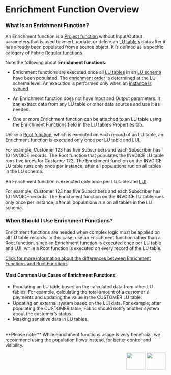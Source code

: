# Enrichment Function Overview

### What Is an Enrichment Function? 

An Enrichment function is a [Project function](/articles/07_table_population/08_project_functions.md) without Input/Output parameters that is used to insert, update, or delete an [LU table's](/articles/06_LU_tables/01_LU_tables_overview.md) data after it has already been populated from a source object. It is defined as a specific category of Fabric [Regular functions](/articles/07_table_population/08_project_functions.md#regular-function).

Note the following about **Enrichment functions**:

- Enrichment functions are executed once all [LU tables](/articles/06_LU_tables/01_LU_tables_overview.md) in an [LU schema](/articles/03_logical_units/03_LU_schema_window.md) have been populated. The [enrichment order](/articles/03_logical_units/14_edit%20enrichment%20order.md#edit-enrichment-order) is determined at the LU schema level. An execution is performed only when an [instance is synced](/articles/14_sync_LU_instance/01_sync_LUI_overview.md).

- An Enrichment function does not have Input and Output parameters. It can extract data from any LU table or other data sources and use it as needed.

- One or more Enrichment function can be attached to an LU table using the [Enrichment Functions](/articles/06_LU_tables/04_table_properties.md#enrichment-functions) field in the LU table’s Properties tab.


<studio>

Unlike a [Root function](/articles/07_table_population/11_1_creating_or_editing_a_root_function.md), which is executed on each record of an LU table, an Enrichment function is executed only once per LU table and [LUI](/articles/01_fabric_overview/02_fabric_glossary.md#lui). 

For example, Customer 123 has five Subscribers and each Subscriber has 10 INVOICE records. The Root function that populates the INVOICE LU table runs five times for Customer 123. The Enrichment function on the INVOICE LU table runs only once per instance, after all populations run on all tables in the LU schema.

</studio>

<web>

An Enrichment function is executed only once per LU table and [LUI](/articles/01_fabric_overview/02_fabric_glossary.md#lui). 

For example, Customer 123 has five Subscribers and each Subscriber has 10 INVOICE records. The Enrichment function on the INVOICE LU table runs only once per instance, after all populations run on all tables in the LU schema.

</web>



### When Should I Use Enrichment Functions?

Enrichment functions are needed when complex logic must be applied on all LU table records. <studio> In this case, use an Enrichment function rather than a Root function, since an Enrichment function is executed once per LU table and LUI, while a Root function is executed on every record of the LU table.

[Click for more information about the differences between Enrichment Functions and Root Functions](/articles/10_enrichment_function/02_enrichment_vs_root_func_comparison_analysis.md).

</studio>

#### Most Common Use Cases of Enrichment Functions 

- Populating an LU table based on the calculated data from other LU tables. For example, calculating the total amount of a customer's payments and updating the value in the CUSTOMER LU table.
- Updating an external system based on the LUI data. For example, after populating the CUSTOMER table, Fabric should notify another system about the customer’s status. 
- Masking sensitive data in LU tables.

<br>
**Please note:** While enrichment functions usage is very beneficial, we recommend using the population flows instead, for better control and visibility.

<studio>

[<img align="right" width="60" height="54" src="/articles/images/Next.png">](/articles/10_enrichment_function/02_enrichment_vs_root_func_comparison_analysis.md)

</studio>

<web>

[<img align="right" width="60" height="54" src="/articles/images/Next.png">](/articles/10_enrichment_function/03_create_edit_enrichment_function.md)

</web>

 

 
